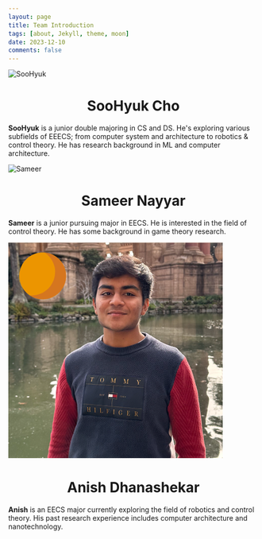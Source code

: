```yaml
---
layout: page
title: Team Introduction
tags: [about, Jekyll, theme, moon]
date: 2023-12-10
comments: false
---
```

![SooHyuk](https://github.com/soohyuk-cho/ppr106a/tree/master/assets/img/soohyuk.png)

<h1 style="text-align: center;">SooHyuk Cho</h1>

**SooHyuk** is a junior double majoring in CS and DS. He's exploring various subfields of EEECS; from computer system and architecture to robotics & control theory. He has research background in ML and computer architecture.

![Sameer](https://github.com/soohyuk-cho/ppr106a/tree/master/assets/img/Sameer.png)

<h1 style="text-align: center;">Sameer Nayyar</h1>

**Sameer** is a junior pursuing major in EECS. He is interested in the field of control theory. He has some background in game theory research.


![Anish](https://github.com/soohyuk-cho/ppr106a/blob/master/assets/img/Anish.png)

<h1 style="text-align: center;">Anish Dhanashekar</h1>

**Anish** is an EECS major currently exploring the field of robotics and control theory. His past research experience includes computer architecture and nanotechnology.
